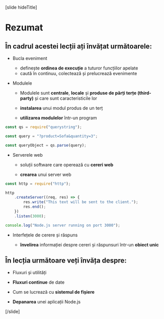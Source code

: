 [slide hideTitle]
# Rezumat

## În cadrul acestei lecții ați învățat următoarele:

- Bucla eveniment
  * definește **ordinea de execuție** a tuturor funcțiilor apelate
  * caută în continuu, colectează și prelucrează evenimente 

- Modulele
  * Modulele sunt **centrale**, **locale** și **produse de părți terțe (third-party)** și care sunt caracteristicile lor
  
  * **instalarea** unui modul produs de un terț
    
  * **utilizarea modulelor** într-un program

```js
const qs = require("querystring");

const query = "?product=Sofa&quantity=3";

const queryObject = qs.parse(query);
```

- Serverele web

   * soluții software care operează cu **cereri web**

   * **crearea** unui server web

```js
const http = require("http");

http
    .createServer((req, res) => {
        res.write("This text will be sent to the client.");
        res.end();
    })
    .listen(3000);

console.log("Node.js server running on port 3000");
```

- Interfețele de cerere și răspuns

   * **învelirea** informației despre cereri și răspunsuri într-un **obiect unic**

## În lecția următoare veți învăța despre:

- Fluxuri și utilități

- **Fluxuri continue** de date

- Cum se lucrează cu **sistemul de fișiere**

- **Depanarea** unei aplicații Node.js

[/slide]
